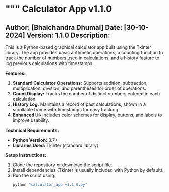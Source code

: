 """
Calculator App v1.1.0
=====================
Author: [Bhalchandra Dhumal]
Date: [30-10-2024]
Version: 1.1.0
Description:
------------
This is a Python-based graphical calculator app built using the Tkinter library.
The app provides basic arithmetic operations, a counting function to track the number 
of numbers used in calculations, and a history feature to log previous calculations with timestamps.

**Features:**
1. **Standard Calculator Operations:** Supports addition, subtraction, multiplication, division, and parentheses for order of operations.
2. **Count Display:** Tracks the number of distinct numbers entered in each calculation.
3. **History Log:** Maintains a record of past calculations, shown in a scrollable frame with timestamps for easy tracking.
4. **Enhanced UI:** Includes color schemes for display, buttons, and labels to improve usability.

**Technical Requirements:**
- **Python Version:** 3.7+
- **Libraries Used:** Tkinter (standard library)

**Setup Instructions:**
1. Clone the repository or download the script file.
2. Install dependencies (Tkinter is usually included with Python by default).
3. Run the script using:
   ```bash
   python "calculator_app v1.1.0.py"
